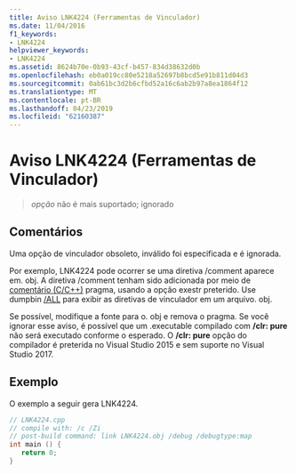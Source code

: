 ```yaml
---
title: Aviso LNK4224 (Ferramentas de Vinculador)
ms.date: 11/04/2016
f1_keywords:
- LNK4224
helpviewer_keywords:
- LNK4224
ms.assetid: 8624b70e-0b93-43cf-b457-834d38632d0b
ms.openlocfilehash: eb0a019cc80e5218a52697b8bcd5e91b811d04d3
ms.sourcegitcommit: 0ab61bc3d2b6cfbd52a16c6ab2b97a8ea1864f12
ms.translationtype: MT
ms.contentlocale: pt-BR
ms.lasthandoff: 04/23/2019
ms.locfileid: "62160387"
---
```

# <a name="linker-tools-warning-lnk4224"></a>Aviso LNK4224 (Ferramentas de Vinculador)

> *opção* não é mais suportado; ignorado

## <a name="remarks"></a>Comentários

Uma opção de vinculador obsoleto, inválido foi especificada e é ignorada.

Por exemplo, LNK4224 pode ocorrer se uma diretiva /comment aparece em. obj. A diretiva /comment tenham sido adicionada por meio de [comentário (C/C++)](../../preprocessor/comment-c-cpp.md) pragma, usando a opção exestr preterido. Use dumpbin [/ALL](../../build/reference/all.md) para exibir as diretivas de vinculador em um arquivo. obj.

Se possível, modifique a fonte para o. obj e remova o pragma. Se você ignorar esse aviso, é possível que um .executable compilado com **/clr: pure** não será executado conforme o esperado. O **/clr: pure** opção do compilador é preterida no Visual Studio 2015 e sem suporte no Visual Studio 2017.

## <a name="example"></a>Exemplo

O exemplo a seguir gera LNK4224.

```cpp
// LNK4224.cpp
// compile with: /c /Zi
// post-build command: link LNK4224.obj /debug /debugtype:map
int main () {
   return 0;
}
```